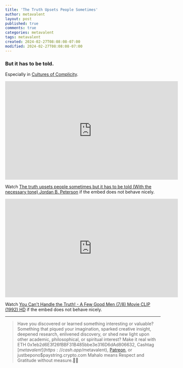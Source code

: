```yaml
---
title: 'The Truth Upsets People Sometimes'
author: metavalent
layout: post
published: true
comments: true
categories: metavalent
tags: metavalent
created: 2024-02-27T08:08:08-07:00
modified: 2024-02-27T08:08:08-07:00
---
```


### But it has to be told.

Especially in [Cultures of Complicity](https://metavalent.com/metavalent/2024/02/26/11-11-11-Cultures-of-Complicity.html).

<!-- YouTube Player -->
<iframe id="ytplayer" type="text/html" class="center" width="560" height="320" src="https://www.youtube.com/embed/ozwTHfCjHHI" frameborder="0"></iframe>

Watch [The truth upsets people sometimes but it has to be told (With the necessary tone) Jordan B. Peterson](https://youtu.be/ozwTHfCjHHI) if the embed does not behave nicely.

<!-- YouTube Player -->
<iframe id="ytplayer" type="text/html" class="center" width="560" height="320" src="https://www.youtube.com/embed/9FnO3igOkOk" frameborder="0"></iframe>

Watch [You Can't Handle the Truth! - A Few Good Men (7/8) Movie CLIP (1992) HD](https://youtu.be/9FnO3igOkOk) if the embed does not behave nicely.

---
> Have you discovered or learned something interesting or valuable? Something that piqued your imagination, sparked creative insight, deepened research, enlivened discovery, or shed new light upon other academic, philosophical, or spiritual interest? Make it real with ETH 0x1eb2d6E3f26fBBF31B485bbe3e316D6dAd806632, Cashtag [$metavalent](https://cash.app/$metavalent), [Patreon](https://patreon.com/metavalent), or justbepono$paystring.crypto.com Mahalo means Respect and Gratitude without measure.🙏🏼
